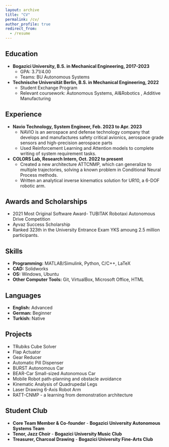 ```yaml
---
layout: archive
title: "CV"
permalink: /cv/
author_profile: true
redirect_from:
  - /resume
---
```


## Education
* **Bogazici University, B.S. in Mechanical Engineering, 2017-2023**
  * GPA: 3.71/4.00
  * Teams: BU Autonomous Systems
* **Technische Universität Berlin, B.S. in Mechanical Engineering, 2022**
  * Student Exchange Program
  * Relevant coursework: Autonomous Systems, AI&Robotics , Additive Manufacturing


## Experience
* **Navio Technology, System Engineer, Feb. 2023 to Apr. 2023**
  *  NAVIO is an aerospace and defense technology company that develops and manufactures safety critical avionics, aerospace grade sensors and high-precision aerospace parts
  * Used Reinforcement Learning and Attention models to complete writing of system requirement tasks.
* **COLORS Lab, Research Intern, Oct. 2022 to present**
  * Created a new architecture ATTCNMP, which can generalize to multiple trajectories, solving
a known problem in Conditional Neural Process methods.
  * Written an analytical inverse kinematics solution for UR10, a 6-DOF robotic arm.

## Awards and Scholarships
  * 2021 Most Original Software Award- TUBITAK Robotaxi Autonomous Drive Competition
  * Ayvaz Success Scholarship
  * Ranked 323th in the University Entrance Exam YKS amoung 2.5 million participants.


## Skills
* **Programming:** MATLAB/Simulink, Python, C/C++, LaTeX
* **CAD:** Solidworks
* **OS:** Windows, Ubuntu
* **Other Computer Tools:** Git, VirtualBox, Microsoft Office, HTML  

## Languages
* **English:** Advanced
* **German:**  Beginner
* **Turkish:**  Native

## Projects
* TRubiks Cube Solver
* Flap Actuator
* Gear Reducer
* Automatic Pill Dispenser
* BURST Autonomous Car
* BEAR-Car Small-sized Autonomous Car
* Mobile Robot path-planning and obstacle avoidance
* Kinematic Analysis of Quadrupedal Legs
* Laser Drawing 6-Axis Robot Arm
* RATT-CNMP -  a learning from demonstration architecture

## Student Club
* **Core Team Member & Co-founder** - **Bogazici University Autonomous Systems Team** <br>
* **Tenor, Jazz Choir** - **Bogazici University Music Club** <br>
* **Treasurer, Charcoal Drawing** - **Bogazici University Fine-Arts Club** <br>
